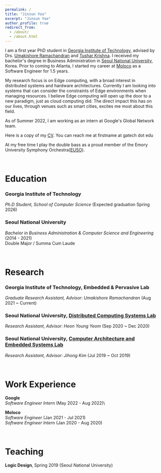 ```yaml
---
permalink: /
title: "Jinsun Yoo"
excerpt: "Jinsun Yoo"
author_profile: true
redirect_from: 
  - /about/
  - /about.html
---
```


I am a first year PhD student in [Georgia Institute of Technology](https://www.gatech.edu), advised by Drs. [Umakishore Ramachandran](https://www.cc.gatech.edu/~rama/) and [Tushar Krishna](https://tusharkrishna.ece.gatech.edu/). I received my bachelor's degree in Business Administration in [Seoul National University](https://en.snu.ac.kr/), Korea. Prior to coming to Atlanta, I started my career at [Moloco](https://www.molocoads.com/en/) as a Software Engineer for 1.5 years.

My research focus is on Edge computing, with a broad interest in distributed systems and hardware architectures. Currently I am looking into systems that can consider the constraints of Edge environments when managing resources.  I believe Edge computing will open up the door to a new paradigm, just as cloud computing did. The direct impact this has on our lives, through venues such as smart cities, excites me most about this field.

As of Summer 2022, I am working as an intern at Google's Global Network team.

Here is a copy of my [CV](https://jinsun-yoo.github.io/files/resume.pdf). You can reach me at firstname at gatech dot edu

At my free time I play the double bass as a proud member of the Emory University Symphony Orchestra([EUSO](https://emorysymphony.org/)).


<br/>  

Education
=====
### Georgia Institute of Technology
*Ph.D Student, School of Computer Science* (Expected graduation Spring 2026)

### Seoul National University
*Bachelor in Business Administration & Computer Science and Engineering* (2014 - 2021) \
Double Major / Summa Cum Laude

<br/>

Research 
====
### Georgia Institute of Technology, Embedded & Pervasive Lab
*Graduate Research Assistant, Advisor: Umakishore Ramachandran* (Aug 2021 ~ Current)

### Seoul National University, [Distributed Computing Systems Lab](http://dcslab.snu.ac.kr/)
*Research Assistant, Advisor: Heon Young Yeom* (Sep 2020 ~ Dec 2020)

### Seoul National University, [Computer Architecture and Embedded Systems Lab](http://cares.snu.ac.kr/)
*Research Assistant, Advisor: Jihong Kim* (Jul 2019 ~ Oct 2019)


<br/>


Work Experience
====
**Google**\
*Software Engineer Intern* (May 2022 - Aug 2022)\

**Moloco**\
*Software Engineer* (Jan 2021 - Jul 2021)\
*Software Engineer Intern* (Jan 2020 - Aug 2020)


<br/>


Teaching
===
**Logic Design**, Spring 2019 (Seoul National University)

<br/>

<!--
## Other Stuff
I have played the double bass for the past 15 years, and am a proud alumni of SNU's amateur orchestra, SNUPO.\
I also enjoy hiking and a little bit of aviation
-->
